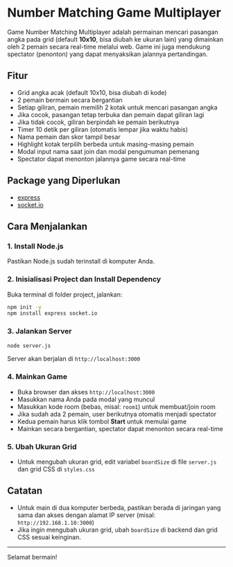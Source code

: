 # Number Matching Game Multiplayer

Game Number Matching Multiplayer adalah permainan mencari pasangan angka pada grid (default **10x10**, bisa diubah ke ukuran lain) yang dimainkan oleh 2 pemain secara real-time melalui web. Game ini juga mendukung spectator (penonton) yang dapat menyaksikan jalannya pertandingan.

## Fitur
- Grid angka acak (default 10x10, bisa diubah di kode)
- 2 pemain bermain secara bergantian
- Setiap giliran, pemain memilih 2 kotak untuk mencari pasangan angka
- Jika cocok, pasangan tetap terbuka dan pemain dapat giliran lagi
- Jika tidak cocok, giliran berpindah ke pemain berikutnya
- Timer 10 detik per giliran (otomatis lempar jika waktu habis)
- Nama pemain dan skor tampil besar
- Highlight kotak terpilih berbeda untuk masing-masing pemain
- Modal input nama saat join dan modal pengumuman pemenang
- Spectator dapat menonton jalannya game secara real-time

## Package yang Diperlukan
- [express](https://www.npmjs.com/package/express)
- [socket.io](https://www.npmjs.com/package/socket.io)

## Cara Menjalankan

### 1. Install Node.js
Pastikan Node.js sudah terinstall di komputer Anda.

### 2. Inisialisasi Project dan Install Dependency
Buka terminal di folder project, jalankan:
```bash
npm init -y
npm install express socket.io
```

### 3. Jalankan Server
```bash
node server.js
```
Server akan berjalan di `http://localhost:3000`

### 4. Mainkan Game
- Buka browser dan akses `http://localhost:3000`
- Masukkan nama Anda pada modal yang muncul
- Masukkan kode room (bebas, misal: `room1`) untuk membuat/join room
- Jika sudah ada 2 pemain, user berikutnya otomatis menjadi spectator
- Kedua pemain harus klik tombol **Start** untuk memulai game
- Mainkan secara bergantian, spectator dapat menonton secara real-time

### 5. Ubah Ukuran Grid
- Untuk mengubah ukuran grid, edit variabel `boardSize` di file `server.js` dan grid CSS di `styles.css`

## Catatan
- Untuk main di dua komputer berbeda, pastikan berada di jaringan yang sama dan akses dengan alamat IP server (misal: `http://192.168.1.10:3000`)
- Jika ingin mengubah ukuran grid, ubah `boardSize` di backend dan grid CSS sesuai keinginan.

---

Selamat bermain!